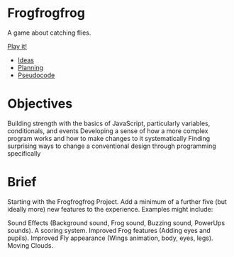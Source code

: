 # Frogfrogfrog

A game about catching flies.

[Play it!](https://naw-r.github.io/CART-253/Projects/2-Mod-Jam/frogfrogfrog/)

- [Ideas](./ideas.md)
- [Planning](./planning.md)
- [Pseudocode](./pseudocode.md)

# Objectives

Building strength with the basics of JavaScript, particularly variables, conditionals, and events
Developing a sense of how a more complex program works and how to make changes to it systematically
Finding surprising ways to change a conventional design through programming specifically

# Brief

Starting with the Frogfrogfrog Project. Add a minimum of a further five (but ideally more) new features to the experience. Examples might include:

Sound Effects (Background sound, Frog sound, Buzzing sound, PowerUps sounds).
A scoring system.
Improved Frog features (Adding eyes and pupils).
Improved Fly appearance (Wings animation, body, eyes, legs).
Moving Clouds.

